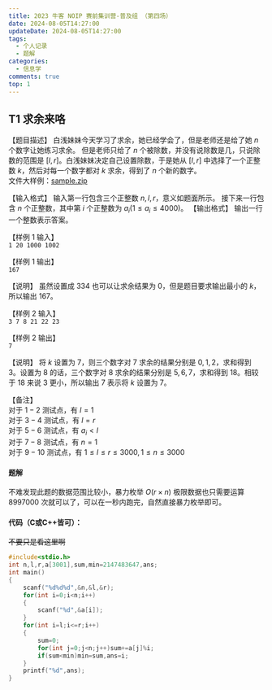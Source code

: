 ```yaml
---
title: 2023 牛客 NOIP 赛前集训营-普及组 （第四场）
date: 2024-08-05T14:27:00
updateDate: 2024-08-05T14:27:00
tags:
  - 个人记录
  - 题解
categories:
  - 信息学
comments: true
top: 1
---
```

## T1 求余来咯

【题目描述】 白浅妹妹今天学习了求余，她已经学会了，但是老师还是给了她 $n$ 个数字让她练习求余。 但是老师只给了 $n$ 个被除数，并没有说除数是几，只说除数的范围是 $[l,r]$。白浅妹妹决定自己设置除数，于是她从 $[l,r]$ 中选择了一个正整数 $k$，然后对每一个数字都对 $k$ 求余，得到了 $n$ 个新的数字。  
文件大样例：[sample.zip](https://uploadfiles.nowcoder.com/files/20230815/336089_1692092311365/sample.zip)

【输入格式】 输入第一行包含三个正整数 $n,l,r$，意义如题面所示。 接下来一行包含 $n$ 个正整数，其中第 $i$ 个正整数为 $a_i(1\le a_i\le4000)$。 
【输出格式】 
输出一行一个整数表示答案。 

【样例 1 输入】  
`1 20 1000 1002` 

【样例 1 输出】  
`167`   

【说明】 虽然设置成 $334$ 也可以让求余结果为 $0$，但是题目要求输出最小的 $k$，所以输出 $167$。

【样例 2 输入】  
`3 7 8 21 22 23` 

【样例 2 输出】  
`7` 

【说明】 将 $k$ 设置为 $7$，则三个数字对 $7$ 求余的结果分别是 $0,1,2$，求和得到 $3$。设置为 $8$ 的话，三个数字对 $8$ 求余的结果分别是 $5,6,7$，求和得到 $18$。相较于 $18$ 来说 $3$ 更小，所以输出 $7$ 表示将 $k$ 设置为 $7$。 

【备注】  
对于 $1−2$ 测试点，有 $l=1$  
对于 $3−4$ 测试点，有 $l = r$  
对于 $5−6$ 测试点，有 $a_i<l$  
对于 $7−8$ 测试点，有 $n = 1$  
对于 $9−10$ 测试点，有 $1 \le l \le r \le 3000, 1 \le n \le 3000$ 

#### 题解

不难发现此题的数据范围比较小，暴力枚举 $O(r\times n)$ 极限数据也只需要运算 $8997000‬$ 次就可以了，可以在一秒内跑完，自然直接暴力枚举即可。

#### 代码（C或C++皆可）：

~~不要只是看这里啊~~

```c
#include<stdio.h>
int n,l,r,a[3001],sum,min=2147483647,ans;
int main()
{
	scanf("%d%d%d",&n,&l,&r);
	for(int i=0;i<n;i++)
	{
		scanf("%d",&a[i]);
	}
	for(int i=l;i<=r;i++)
	{
		sum=0;
		for(int j=0;j<n;j++)sum+=a[j]%i;
		if(sum<min)min=sum,ans=i;
	}
	printf("%d",ans);
}
```
